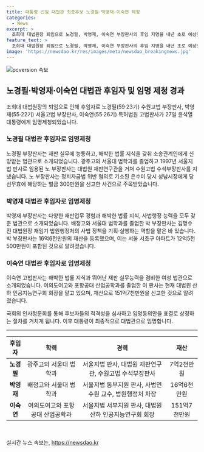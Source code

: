```yaml
---
title: 대통령 신임 대법관 최종후보 노경필·박영재·이숙연 제청
categories:
  - News
excerpt: >
  조희대 대법원장 퇴임으로 노경필, 박영재, 이숙연 부장판사의 후임 지명을 내년 초로 예상했다. 노 경필 부장판사는 형사1부 재판장으로 정치자금법 위반 혐의로 주목받았다. 박 부장판사는 법원행정처 기획조정 실장을 지냈고, 이 숙연 고법판사는 인공지능과 사법 정보화에 조예가 깊다. 대법관 후임에는 국회 동의가 필요하며, 심사를 거쳐 대통령이 임명한다.
feature_text: >
  조희대 대법원장 퇴임으로 노경필, 박영재, 이숙연 부장판사의 후임 지명을 내년 초로 예상했다. 노 경필 부장판사는 형사1부 재판장으로 정치자금법 위반 혐의로 주목받았다. 박 부장판사는 법원행정처 기획조정 실장을 지냈고, 이 숙연 고법판사는 인공지능과 사법 정보화에 조예가 깊다. 대법관 후임에는 국회 동의가 필요하며, 심사를 거쳐 대통령이 임명한다.
image: 'https://newsdao.kr/res/images/meta/newsdao_breakingnews.jpg'
---
```


<p><img src="https://newsdao.kr/res/images/meta/newsdao_breakingnews.jpg" alt="pcversion 속보" /></p>

<h2 data-ke-size="size26">노경필·박영재·이숙연 대법관 후임자 및 임명 제청 경과</h2>

<p data-ke-size="size16">조희대 대법원장의 퇴임으로 인해 후임자로 노경필(59·23기) 수원고법 부장판사, 박영재(55·22기) 서울고법 부장판사, 이숙연(55·26기) 특허법원 고법판사가 27일 윤석열 대통령에게 임명제청되었습니다.</p>

<h3>노경필 대법관 후임자로 임명제청</h3>

<p data-ke-size="size16">노경필 부장판사는 재판 실무에 능통하고, 해박한 법률 지식을 갖춰 소송관계인에게 신망받는 법관으로 소개되었습니다. 광주고와 서울대 법학과를 졸업하고 1997년 서울지법 판사로 임용된 노 부장판사는 대법원 재판연구관을 거쳐 수원고법 수석부장판사를 지냈습니다. 노 부장판사는 정치자금법 위반 혐의로 기소된 은수미 당시 성남시장에게 당선무효에 해당하는 벌금 300만원을 선고한 사건으로 주목받았습니다.</p>

<h3>박영재 대법관 후임자로 임명제청</h3>

<p data-ke-size="size16">박영재 부장판사는 다양한 재판업무 경험과 해박한 법률 지식, 사법행정 능력을 모두 갖춘 법관으로 소개되었습니다. 배정고와 서울대 법학과를 졸업한 박 부장판사는 김명수 전 대법원장 재임기 법원행정처의 사법 정책을 기획·실행하는 역할을 맡은 바 있습니다. 박 부장판사는 16억6천만원의 재산을 등록했으며, 이는 서울 서초구 아파트가 12억5천500만원이 포함된 것으로 알려졌습니다.</p>

<h3>이숙연 대법관 후임자로 임명제청</h3>

<p data-ke-size="size16">이숙연 고법판사는 해박한 법률 지식과 뛰어난 재판 실무능력을 겸비한 여성 법관으로 소개되었습니다. 여의도여고와 포항공대 산업공학과를 졸업한 이 판사는 현재 대법원 산하 인공지능연구회 회장을 맡고 있으며, 재산으로 151억7천만원을 신고한 것으로 알려졌습니다.</p>

<p data-ke-size="size16">국회의 인사청문회를 통해 후보자들의 적격성을 심사하고 임명동의안을 표결로 상정하는 절차를 거치게 됩니다. 이후 대통령이 최종적으로 대법관으로 임명합니다.</p>

<hr>

<table>
<thead>
<tr>
<th style="text-align: center;">후임자</th>
<th style="text-align: center;">학력</th>
<th style="text-align: center;">경력</th>
<th style="text-align: center;">재산</th>
</tr>
</thead>
<tbody>
<tr>
<td style="text-align: center;"><b>노경필</b></td>
<td style="text-align: center;">광주고와 서울대 법학과</td>
<td style="text-align: center;">서울지법 판사, 대법원 재판연구관, 수원고법 수석부장판사</td>
<td style="text-align: center;">7억2천만원</td>
</tr>
<tr>
<td style="text-align: center;"><b>박영재</b></td>
<td style="text-align: center;">배정고와 서울대 법학과</td>
<td style="text-align: center;">서울지법 동부지원 판사, 사법연수원 교수, 법원행정처 차장</td>
<td style="text-align: center;">16억6천만원</td>
</tr>
<tr>
<td style="text-align: center;"><b>이숙연</b></td>
<td style="text-align: center;">여의도여고와 포항공대 산업공학과</td>
<td style="text-align: center;">서울지법 서부지원 판사, 대법원 산하 인공지능연구회 회장</td>
<td style="text-align: center;">151억7천만원</td>
</tr>
</tbody>
</table>

<p data-ke-size="size16">&nbsp;</p>
실시간 뉴스 속보는, <a href="https://newsdao.kr" rel="dofollow">https://newsdao.kr</a>


